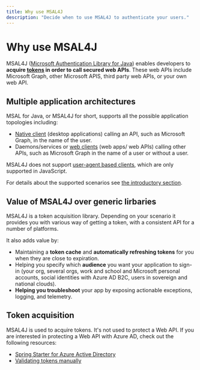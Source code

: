 ```yaml
---
title: Why use MSAL4J
description: "Decide when to use MSAL4J to authenticate your users."
---
```


# Why use MSAL4J

MSAL4J ([Microsoft Authentication Library for Java](https://github.com/AzureAD/microsoft-authentication-library-for-java)) enables developers to **acquire [tokens](/azure/active-directory/develop/active-directory-dev-glossary#security-token) in order to call secured web APIs**. These web APIs include Microsoft Graph, other Microsoft APIS, third party web APIs, or your own web API.

## Multiple application architectures

MSAL for Java, or MSAL4J for short, supports all the possible application topologies including:

- [Native client](/azure/active-directory/develop/active-directory-dev-glossary#native-client)  (desktop applications) calling an API, such as Microsoft Graph, in the name of the user.
- Daemons/services or [web clients](/azure/active-directory/develop/active-directory-dev-glossary#web-client)  (web apps/ web APIs) calling other APIs, such as Microsoft Graph in the name of a user or without a user.

MSAL4J does not support [user-agent based clients](/azure/active-directory/develop/active-directory-dev-glossary#user-agent-based-client), which are only supported in JavaScript.

For details about the supported scenarios see [the introductory section](../index.md#msal-java-scenarios).

## Value of MSAL4J over generic lirbaries

MSAL4J is a token acquisition library. Depending on your scenario it provides you with various way of getting a token, with a consistent API for a number of platforms.

It also adds value by:

- Maintaining a **token cache** and **automatically refreshing tokens** for you when they are close to expiration.
- Helping you specify which **audience** you want your application to sign-in (your org, several orgs, work and school and Microsoft personal accounts, social identities with Azure AD B2C, users in sovereign and national clouds).
- **Helping you troubleshoot** your app by exposing actionable exceptions, logging, and telemetry.

## Token acquisition

MSAL4J is used to acquire tokens. It's not used to protect a Web API. If you are interested in protecting a Web API with Azure AD, check out the following resources:

- [Spring Starter for Azure Active Directory](/azure/developer/java/spring-framework/spring-boot-starter-for-azure-active-directory-developer-guide?tabs=SpringCloudAzure4x)
- [Validating tokens manually](/azure/active-directory/develop/access-tokens#validating-tokens)
